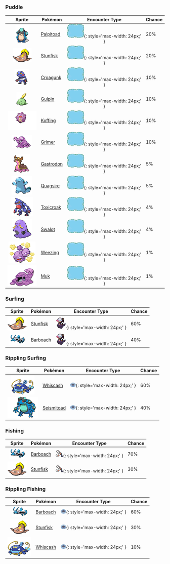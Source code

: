 

### Puddle

| Sprite | Pokémon | Encounter Type | Chance |
| :---: | --- | :---: | --- |
| ![Palpitoad](../../assets/sprites/palpitoad/front.gif "Palpitoad: It lives in the water and on land. It uses its long, sticky tongue to capture prey.") | [Palpitoad](../../pokemon/palpitoad.md/) | ![Puddle](../../assets/encounter_types/puddle.png){: style='max-width: 24px;' } | 20% |
| ![Stunfisk](../../assets/sprites/stunfisk/front.gif "Stunfisk: It conceals itself in the mud of the seashore. Then it waits. When prey touch it, it delivers a jolt of electricity.") | [Stunfisk](../../pokemon/stunfisk.md/) | ![Puddle](../../assets/encounter_types/puddle.png){: style='max-width: 24px;' } | 20% |
| ![Croagunk](../../assets/sprites/croagunk/front.gif "Croagunk: It rarely fights fairly, but that is strictly to ensure survival. It is popular as a mascot.") | [Croagunk](../../pokemon/croagunk.md/) | ![Puddle](../../assets/encounter_types/puddle.png){: style='max-width: 24px;' } | 10% |
| ![Gulpin](../../assets/sprites/gulpin/front.gif "Gulpin: Almost all its body is its stomach. Its harsh digestive juices quickly dissolve anything it swallows.") | [Gulpin](../../pokemon/gulpin.md/) | ![Puddle](../../assets/encounter_types/puddle.png){: style='max-width: 24px;' } | 10% |
| ![Koffing](../../assets/sprites/koffing/front.gif "Koffing: Lighter-than-air gases in its body keep it aloft. The gases not only smell, they are also explosive.") | [Koffing](../../pokemon/koffing.md/) | ![Puddle](../../assets/encounter_types/puddle.png){: style='max-width: 24px;' } | 10% |
| ![Grimer](../../assets/sprites/grimer/front.gif "Grimer: It was born when sludge in a dirty stream was exposed to the moon’s X-rays. It appears among filth.") | [Grimer](../../pokemon/grimer.md/) | ![Puddle](../../assets/encounter_types/puddle.png){: style='max-width: 24px;' } | 10% |
| ![Gastrodon](../../assets/sprites/gastrodon/front.gif "Gastrodon: Long ago, its entire back was shielded with a sturdy shell. There are traces of it left in its cells.") | [Gastrodon](../../pokemon/gastrodon.md/) | ![Puddle](../../assets/encounter_types/puddle.png){: style='max-width: 24px;' } | 5% |
| ![Quagsire](../../assets/sprites/quagsire/front.gif "Quagsire: It has an easygoing nature. It doesn’t care if it bumps its head on boats and boulders while swimming.") | [Quagsire](../../pokemon/quagsire.md/) | ![Puddle](../../assets/encounter_types/puddle.png){: style='max-width: 24px;' } | 5% |
| ![Toxicroak](../../assets/sprites/toxicroak/front.gif "Toxicroak: It has a poison sac at its throat. When it croaks, the stored poison is churned for greater potency.") | [Toxicroak](../../pokemon/toxicroak.md/) | ![Puddle](../../assets/encounter_types/puddle.png){: style='max-width: 24px;' } | 4% |
| ![Swalot](../../assets/sprites/swalot/front.gif "Swalot: It swallows anything whole. It sweats toxic fluids from its follicles to douse foes.") | [Swalot](../../pokemon/swalot.md/) | ![Puddle](../../assets/encounter_types/puddle.png){: style='max-width: 24px;' } | 4% |
| ![Weezing](../../assets/sprites/weezing/front.gif "Weezing: It grows by feeding on gases released by garbage. Though very rare, triplets have been found.") | [Weezing](../../pokemon/weezing.md/) | ![Puddle](../../assets/encounter_types/puddle.png){: style='max-width: 24px;' } | 1% |
| ![Muk](../../assets/sprites/muk/front.gif "Muk: A toxic fluid seeps from its body. The fluid instantly kills plants and trees on contact.") | [Muk](../../pokemon/muk.md/) | ![Puddle](../../assets/encounter_types/puddle.png){: style='max-width: 24px;' } | 1%

### Surfing

| Sprite | Pokémon | Encounter Type | Chance |
| :---: | --- | :---: | --- |
| ![Stunfisk](../../assets/sprites/stunfisk/front.gif "Stunfisk: It conceals itself in the mud of the seashore. Then it waits. When prey touch it, it delivers a jolt of electricity.") | [Stunfisk](../../pokemon/stunfisk.md/) | ![Surfing](../../assets/encounter_types/surfing.png){: style='max-width: 24px;' } | 60% |
| ![Barboach](../../assets/sprites/barboach/front.gif "Barboach: Its slimy body is hard to grasp. In one region, it is said to have been born from hardened mud.") | [Barboach](../../pokemon/barboach.md/) | ![Surfing](../../assets/encounter_types/surfing.png){: style='max-width: 24px;' } | 40%

### Rippling Surfing

| Sprite | Pokémon | Encounter Type | Chance |
| :---: | --- | :---: | --- |
| ![Whiscash](../../assets/sprites/whiscash/front.gif "Whiscash: It is extremely protective of its territory. If any foe approaches, it attacks using vicious tremors.") | [Whiscash](../../pokemon/whiscash.md/) | ![Rippling Surfing](../../assets/encounter_types/rippling_surfing.png){: style='max-width: 24px;' } | 60% |
| ![Seismitoad](../../assets/sprites/seismitoad/front.gif "Seismitoad: It increases the power of its punches by vibrating the bumps on its fists. It can turn a boulder to rubble with one punch.") | [Seismitoad](../../pokemon/seismitoad.md/) | ![Rippling Surfing](../../assets/encounter_types/rippling_surfing.png){: style='max-width: 24px;' } | 40%

### Fishing

| Sprite | Pokémon | Encounter Type | Chance |
| :---: | --- | :---: | --- |
| ![Barboach](../../assets/sprites/barboach/front.gif "Barboach: Its slimy body is hard to grasp. In one region, it is said to have been born from hardened mud.") | [Barboach](../../pokemon/barboach.md/) | ![Fishing](../../assets/encounter_types/fishing.png){: style='max-width: 24px;' } | 70% |
| ![Stunfisk](../../assets/sprites/stunfisk/front.gif "Stunfisk: It conceals itself in the mud of the seashore. Then it waits. When prey touch it, it delivers a jolt of electricity.") | [Stunfisk](../../pokemon/stunfisk.md/) | ![Fishing](../../assets/encounter_types/fishing.png){: style='max-width: 24px;' } | 30%

### Rippling Fishing

| Sprite | Pokémon | Encounter Type | Chance |
| :---: | --- | :---: | --- |
| ![Barboach](../../assets/sprites/barboach/front.gif "Barboach: Its slimy body is hard to grasp. In one region, it is said to have been born from hardened mud.") | [Barboach](../../pokemon/barboach.md/) | ![Rippling Fishing](../../assets/encounter_types/rippling_fishing.png){: style='max-width: 24px;' } | 60% |
| ![Stunfisk](../../assets/sprites/stunfisk/front.gif "Stunfisk: It conceals itself in the mud of the seashore. Then it waits. When prey touch it, it delivers a jolt of electricity.") | [Stunfisk](../../pokemon/stunfisk.md/) | ![Rippling Fishing](../../assets/encounter_types/rippling_fishing.png){: style='max-width: 24px;' } | 30% |
| ![Whiscash](../../assets/sprites/whiscash/front.gif "Whiscash: It is extremely protective of its territory. If any foe approaches, it attacks using vicious tremors.") | [Whiscash](../../pokemon/whiscash.md/) | ![Rippling Fishing](../../assets/encounter_types/rippling_fishing.png){: style='max-width: 24px;' } | 10% |
